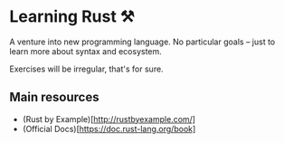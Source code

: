 # Learning Rust ⚒

A venture into new programming language. No particular goals – just to learn more about syntax and ecosystem.

Exercises will be irregular, that's for sure.

## Main resources  

- (Rust by Example)[http://rustbyexample.com/]  
- (Official Docs)[https://doc.rust-lang.org/book]  
